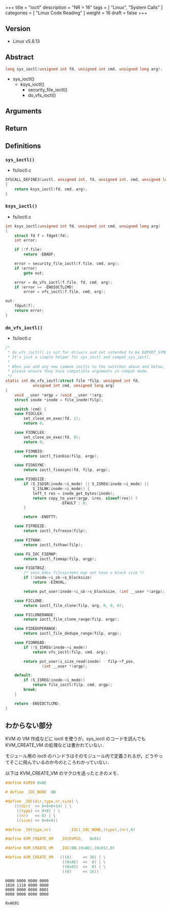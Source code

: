 +++
title = "ioctl"
description = "NR = 16"
tags = [
  "Linux", "System Calls"
]
categories = [
  "Linux Code Reading"
]
weight = 16
draft = false
+++

## Version

- Linux v5.8.13

## Abstract

```c
long sys_ioctl(unsigned int fd, unsigned int cmd, unsigned long arg);
```

- sys_ioctl()
  - ksys_ioctl()
    - security_file_ioctl()
    - do_vfs_ioctl()

## Arguments

## Return

## Definitions

### `sys_ioctl()`

- fs/ioctl.c

```c
SYSCALL_DEFINE3(ioctl, unsigned int, fd, unsigned int, cmd, unsigned long, arg)
{
	return ksys_ioctl(fd, cmd, arg);
}
```

### `ksys_ioctl()`

- fs/ioctl.c

```c
int ksys_ioctl(unsigned int fd, unsigned int cmd, unsigned long arg)
{
	struct fd f = fdget(fd);
	int error;

	if (!f.file)
		return -EBADF;

	error = security_file_ioctl(f.file, cmd, arg);
	if (error)
		goto out;

	error = do_vfs_ioctl(f.file, fd, cmd, arg);
	if (error == -ENOIOCTLCMD)
		error = vfs_ioctl(f.file, cmd, arg);

out:
	fdput(f);
	return error;
}
```

### `do_vfs_ioctl()`

- fs/ioctl.c

```c
/*
 * do_vfs_ioctl() is not for drivers and not intended to be EXPORT_SYMBOL()'d.
 * It's just a simple helper for sys_ioctl and compat_sys_ioctl.
 *
 * When you add any new common ioctls to the switches above and below,
 * please ensure they have compatible arguments in compat mode.
 */
static int do_vfs_ioctl(struct file *filp, unsigned int fd,
			unsigned int cmd, unsigned long arg)
{
	void __user *argp = (void __user *)arg;
	struct inode *inode = file_inode(filp);

	switch (cmd) {
	case FIOCLEX:
		set_close_on_exec(fd, 1);
		return 0;

	case FIONCLEX:
		set_close_on_exec(fd, 0);
		return 0;

	case FIONBIO:
		return ioctl_fionbio(filp, argp);

	case FIOASYNC:
		return ioctl_fioasync(fd, filp, argp);

	case FIOQSIZE:
		if (S_ISDIR(inode->i_mode) || S_ISREG(inode->i_mode) ||
		    S_ISLNK(inode->i_mode)) {
			loff_t res = inode_get_bytes(inode);
			return copy_to_user(argp, &res, sizeof(res)) ?
					    -EFAULT : 0;
		}

		return -ENOTTY;

	case FIFREEZE:
		return ioctl_fsfreeze(filp);

	case FITHAW:
		return ioctl_fsthaw(filp);

	case FS_IOC_FIEMAP:
		return ioctl_fiemap(filp, argp);

	case FIGETBSZ:
		/* anon_bdev filesystems may not have a block size */
		if (!inode->i_sb->s_blocksize)
			return -EINVAL;

		return put_user(inode->i_sb->s_blocksize, (int __user *)argp);

	case FICLONE:
		return ioctl_file_clone(filp, arg, 0, 0, 0);

	case FICLONERANGE:
		return ioctl_file_clone_range(filp, argp);

	case FIDEDUPERANGE:
		return ioctl_file_dedupe_range(filp, argp);

	case FIONREAD:
		if (!S_ISREG(inode->i_mode))
			return vfs_ioctl(filp, cmd, arg);

		return put_user(i_size_read(inode) - filp->f_pos,
				(int __user *)argp);

	default:
		if (S_ISREG(inode->i_mode))
			return file_ioctl(filp, cmd, argp);
		break;
	}

	return -ENOIOCTLCMD;
}
```

## わからない部分

KVM の VM 作成などに ioctl を使うが，sys_ioctl のコードを読んでも KVM_CREATE_VM の処理などは書かれていない．

モジュール用の ioctl のハンドラはそのモジュール内で定義されるが，どうやってそこに飛んでいるのか今のところわかっていない．

以下は KVM_CREATE_VM のマクロを追ったときのメモ．

```c
#define KVMIO 0xAE

# define _IOC_NONE	0U

#define _IOC(dir,type,nr,size) \
	(((dir)  << 0+8+8+14) | \
	 ((type) << 0+8) | \
	 ((nr)   << 0) | \
	 ((size) << 0+8+8))

#define _IO(type,nr)		_IOC(_IOC_NONE,(type),(nr),0)

#define KVM_CREATE_VM   _IO(KVMIO,   0x01)
```

```c
#define KVM_CREATE_VM   _IOC(0U,(0xAE),(0x01),0)
```

```c
#define KVM_CREATE_VM   (((0)     << 30) | \
                         ((0xAE)  <<  8) | \
                         ((0x01)  <<  0) | \
                         ((0)     << 16))
```

```text
0000 0000 0000 0000
1010 1110 0000 0000
0000 0000 0000 0001
0000 0000 0000 0000

0xAE01
```
